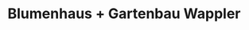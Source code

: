 ---
title: "Blumenhaus + Gartenbau Wappler"
url: /zwickau/blumenhaus-gartenbau-wappler/
shop: Blumen
---